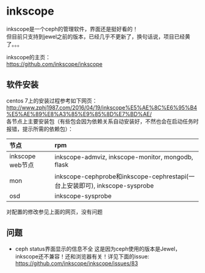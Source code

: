 # inkscope
inkscope是一个ceph的管理软件，界面还是挺好看的！  
但目前只支持到jewel之前的版本，已经几乎不更新了，换句话说，项目已经黄了。。。  

inkscope的主页：  
https://github.com/inkscope/inkscope
## 软件安装
centos 7上的安装过程参考如下网页：  
http://www.zphj1987.com/2016/04/19/inkscope%E5%AE%8C%E6%95%B4%E5%AE%89%E8%A3%85%E9%85%8D%E7%BD%AE/  
各节点上主要安装包（有些包会因为依赖关系自动安装好，不然也会在启动任务时报错，提示所需的依赖包）：  

|节点|rpm|
|:---|:---|
|inkscope web节点|inkscope-admviz, inkscope-monitor, mongodb, flask|
|mon|inkscope-cephprobe和inkscope-cephrestapi(一台上安装即可), inkscope-sysprobe|
|osd|inkscope-sysprobe|

对配置的修改参见上面的网页，没有问题

## 问题
- ceph status界面显示的信息不全
这是因为ceph使用的版本是Jewel，inkscope还不兼容！还和浏览器有关！详见下面的issue:  
https://github.com/inkscope/inkscope/issues/83

